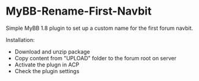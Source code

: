 # MyBB-Rename-First-Navbit
Simple MyBB 1.8 plugin to set up a custom name for the first forum navbit.

Installation:
* Download and unzip package
* Copy content from "UPLOAD" folder to the forum root on server
* Activate the plugn in ACP
* Check the plugin settings
